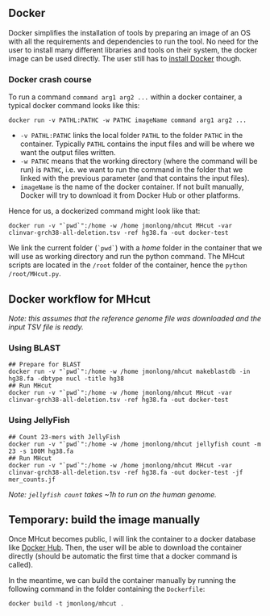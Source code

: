## Docker

Docker simplifies the installation of tools by preparing an image of an OS with all the requirements and dependencies to run the tool.
No need for the user to install many different libraries and tools on their system, the docker image can be used directly.
The user still has to [install Docker](https://docs.docker.com/install/) though.

### Docker crash course

To run a command `command arg1 arg2 ...` within a docker container, a typical docker command looks like this:

```shell
docker run -v PATHL:PATHC -w PATHC imageName command arg1 arg2 ...
```

- `-v PATHL:PATHC` links the local folder `PATHL` to the folder `PATHC` in the container. Typically `PATHL` contains the input files and will be where we want the output files written.
- `-w PATHC` means that the working directory (where the command will be run) is `PATHC`, i.e. we want to run the command in the folder that we linked with the previous parameter (and that contains the input files).
- `imageName` is the name of the docker container. If not built manually, Docker will try to download it from Docker Hub or other platforms.

Hence for us, a dockerized command might look like that:

```shell
docker run -v "`pwd`":/home -w /home jmonlong/mhcut MHcut -var clinvar-grch38-all-deletion.tsv -ref hg38.fa -out docker-test
```

We link the current folder (`` `pwd` ``) with a *home* folder in the container that we will use as working directory and run the python command.
The MHcut scripts are located in the `/root` folder of the container, hence the `python /root/MHcut.py`.

## Docker workflow for MHcut

*Note: this assumes that the reference genome file was downloaded and the input TSV file is ready.*

### Using BLAST

```shell
## Prepare for BLAST
docker run -v "`pwd`":/home -w /home jmonlong/mhcut makeblastdb -in hg38.fa -dbtype nucl -title hg38
## Run MHcut
docker run -v "`pwd`":/home -w /home jmonlong/mhcut MHcut -var clinvar-grch38-all-deletion.tsv -ref hg38.fa -out docker-test
```

### Using JellyFish

```shell
## Count 23-mers with JellyFish
docker run -v "`pwd`":/home -w /home jmonlong/mhcut jellyfish count -m 23 -s 100M hg38.fa
## Run MHcut
docker run -v "`pwd`":/home -w /home jmonlong/mhcut MHcut -var clinvar-grch38-all-deletion.tsv -ref hg38.fa -out docker-test -jf mer_counts.jf
```

*Note: `jellyfish count` takes ~1h to run on the human genome.*

## Temporary: build the image manually

Once MHcut becomes public, I will link the container to a docker database like [Docker Hub](https://hub.docker.com/).
Then, the user will be able to download the container directly (should be automatic the first time that a docker command is called).

In the meantime, we can build the container manually by running the following command in the folder containing the `Dockerfile`:

```shell
docker build -t jmonlong/mhcut .
```
